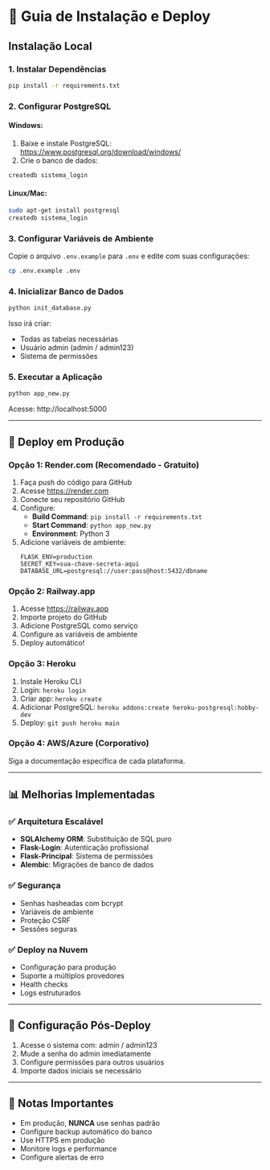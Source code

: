# 🚀 Guia de Instalação e Deploy

## Instalação Local

### 1. Instalar Dependências

```bash
pip install -r requirements.txt
```

### 2. Configurar PostgreSQL

#### Windows:
1. Baixe e instale PostgreSQL: https://www.postgresql.org/download/windows/
2. Crie o banco de dados:
```sql
createdb sistema_login
```

#### Linux/Mac:
```bash
sudo apt-get install postgresql
createdb sistema_login
```

### 3. Configurar Variáveis de Ambiente

Copie o arquivo `.env.example` para `.env` e edite com suas configurações:

```bash
cp .env.example .env
```

### 4. Inicializar Banco de Dados

```bash
python init_database.py
```

Isso irá criar:
- Todas as tabelas necessárias
- Usuário admin (admin / admin123)
- Sistema de permissões

### 5. Executar a Aplicação

```bash
python app_new.py
```

Acesse: http://localhost:5000

---

## 🚀 Deploy em Produção

### Opção 1: Render.com (Recomendado - Gratuito)

1. Faça push do código para GitHub
2. Acesse https://render.com
3. Conecte seu repositório GitHub
4. Configure:
   - **Build Command**: `pip install -r requirements.txt`
   - **Start Command**: `python app_new.py`
   - **Environment**: Python 3
5. Adicione variáveis de ambiente:
   ```
   FLASK_ENV=production
   SECRET_KEY=sua-chave-secreta-aqui
   DATABASE_URL=postgresql://user:pass@host:5432/dbname
   ```

### Opção 2: Railway.app

1. Acesse https://railway.app
2. Importe projeto do GitHub
3. Adicione PostgreSQL como serviço
4. Configure as variáveis de ambiente
5. Deploy automático!

### Opção 3: Heroku

1. Instale Heroku CLI
2. Login: `heroku login`
3. Criar app: `heroku create`
4. Adicionar PostgreSQL: `heroku addons:create heroku-postgresql:hobby-dev`
5. Deploy: `git push heroku main`

### Opção 4: AWS/Azure (Corporativo)

Siga a documentação específica de cada plataforma.

---

## 📊 Melhorias Implementadas

### ✅ Arquitetura Escalável
- **SQLAlchemy ORM**: Substituição de SQL puro
- **Flask-Login**: Autenticação profissional
- **Flask-Principal**: Sistema de permissões
- **Alembic**: Migrações de banco de dados

### ✅ Segurança
- Senhas hasheadas com bcrypt
- Variáveis de ambiente
- Proteção CSRF
- Sessões seguras

### ✅ Deploy na Nuvem
- Configuração para produção
- Suporte a múltiplos provedores
- Health checks
- Logs estruturados

---

## 🔧 Configuração Pós-Deploy

1. Acesse o sistema com: admin / admin123
2. Mude a senha do admin imediatamente
3. Configure permissões para outros usuários
4. Importe dados iniciais se necessário

---

## 📝 Notas Importantes

- Em produção, **NUNCA** use senhas padrão
- Configure backup automático do banco
- Use HTTPS em produção
- Monitore logs e performance
- Configure alertas de erro

